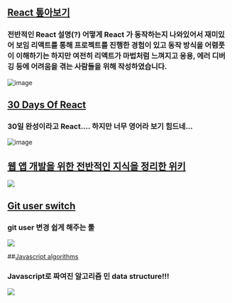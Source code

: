 ## [React 톺아보기](https://goidle.github.io/react/in-depth-react-preview/)
### 전반적인 React 설명(?) 어떻게 React 가 동작하는지 나와있어서 재미있어 보임 리액트를 통해 프로젝트를 진행한 경험이 있고 동작 방식을 어렴풋이 이해하기는 하지만 여전히 리액트가 마법처럼 느껴지고 응용, 에러 디버깅 등에 어려움을 겪는 사람들을 위해 작성하였습니다.
![image](https://goidle.github.io/static/felog-f24356c48475809626ea0c2ac67855c6.png)

## [30 Days Of React](https://github.com/Asabeneh/30-Days-Of-React#how-to-use-repo)
### 30일 완성이라고 React.... 하지만 너무 영어라 보기 힘드네...
![image](https://github.com/Asabeneh/30-Days-Of-React/raw/master/images/30_days_of_react.jpg)

## [웹 앱 개발을 위한 전반적인 지식을 정리한 위키](https://www.notion.so/CONNECT-DEV-000045ea17d94055b8a535fd7319a1db)
![](https://images.unsplash.com/photo-1546776230-bb86256870ce?ixlib=rb-1.2.1&q=85&fm=jpg&crop=entropy&cs=srgb&w=2400)

## [Git user switch](https://github.com/geongeorge/Git-User-Switch)
### git user 변경 쉽게 해주는 툴
![](https://camo.githubusercontent.com/d5f91fc1b2c4e633d94219da0d37919f18d7b38e854f608d9075bc46044220d5/68747470733a2f2f7468756d62732e6766796361742e636f6d2f4f6666696369616c4c697665496d61676f2d73697a655f726573747269637465642e676966)

##[Javascript algorithms](https://github.com/trekhleb/javascript-algorithms)
### Javascript로 짜여진 알고리즘 민 data structure!!!
![](https://repository-images.githubusercontent.com/126577260/3c924980-61ac-11e9-8e4e-6e50e0cec366)

